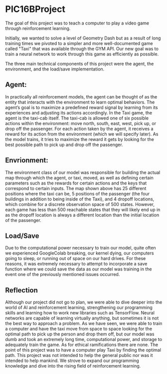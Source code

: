 # PIC16BProject

The goal of this project was to teach a computer to play a video game through reinforcement learning. 

Initially, we wanted to solve a level of Geometry Dash but as a result of long training times we pivoted to a simpler and more well-documented game called "Taxi" that was available through the GYM API. Our new goal was to train a neural network to work through this game as efficiently as possible.

The three main technical components of this project were the agent, the environment, and the load/save implementation.

## **Agent:**

In practically all reinforcement models, the agent can be thought of as the entity that interacts with the environment to learn optimal behaviors. The agent’s goal is to maximize a predefined reward signal by learning from its experiences and adjusting its actions accordingly. In the Taxi game, the agent is the taxi-cab itself. The taxi-cab is allowed one of six possible actions within the environment: move north, south, east, west, pick up, or drop off the passenger. For each action taken by the agent, it receives a reward for its action from the environment (which we will specify later). As the model trains, it tries to maximize the reward it gets by looking for the best possible path to pick up and drop off the passenger. 

## **Envrionment:**

The environment class of our model was responsible for building the actual map through which the agent, or taxi, moved, as well as defining certain parameters such as the rewards for certain actions and the keys that correspond to certain inputs. The map shown above has 25 different positions where the taxi can be, 5 positions of the passenger (the four buildings in addition to being inside of the Taxi), and 4 dropoff locations, which combine for a discrete observation space of 500 states. However, each game has less than 500 reachable states that they will likely end up in as the dropoff location is always a different location than the initial location of the passenger. 

## **Load/Save**

Due to the computational power necessary to train our model, quite often we experienced GoogleColab breaking, our kernel dying, our computers going to sleep, or running out of space on our hard drives. For these reasons, it was extremely necessary to attempt to incorporate a save function where we could save the data as our model was training in the event one of the previously mentioned issues occurred.

## **Reflection**

Although our project did not go to plan, we were able to dive deeper into the world of AI and reinforcement learning, strengthening our programming skills and learning how to work new libraries such as TensorFlow. Neural networks are capable of learning virtually anything, but sometimes it is not the best way to approach a problem. As we have seen, we were able to train a computer and have the taxi move from space to space looking for the optimal path to pick up the person and drop them off, but our model was dumb and took an extremely long time, computational power, and storage to adequately train the game. As for ethical ramifications there are none. The point of this project was to have a computer play Taxi by finding the optimal path. This project was not intended to help the general public nor was it intended to help mankind. We strove to expand our programming knowledge and dive into the rising field of reinforcement learning. 
